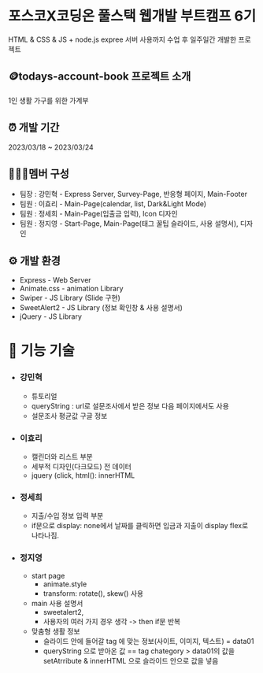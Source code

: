# 포스코X코딩온 풀스택 웹개발 부트캠프 6기
HTML & CSS & JS + node.js expree 서버 사용까지 수업 후 일주일간 개발한 프로젝트


## 🪙todays-account-book 프로젝트 소개
1인 생활 가구를 위한 가계부  
 
 
## ⏰ 개발 기간
2023/03/18 ~ 2023/03/24


## 🧑‍🤝‍🧑멤버 구성
+ 팀장 : 강민혁 - Express Server, Survey-Page, 반응형 페이지, Main-Footer
+ 팀원 : 이효리 - Main-Page(calendar, list, Dark&Light Mode)
+ 팀원 : 정세희 - Main-Page(입출금 입력), Icon 디자인
+ 팀원 : 정지영 - Start-Page, Main-Page(태그 꿀팁 슬라이드, 사용 설명서), 디자인


## ⚙️ 개발 환경
+ Express - Web Server
+ Animate.css - animation Library
+ Swiper - JS Library (Slide 구현)
+ SweetAlert2 - JS Library (정보 확인창 & 사용 설명서)
+ jQuery - JS Library



# 📌 기능 기술
 - ### **강민혁**
   - 튜토리얼
   - queryString : url로 설문조사에서 받은 정보 다음 페이지에서도 사용
   -  설문조사 평균값 구글 정보

 - ### **이효리**
   - 캘린더와 리스트 부분
   - 세부적 디자인(다크모드) 전 데이터
   - jquery (click, html(): innerHTML

 - ### **정세희**
   - 지출/수입 정보 입력 부분
   - if문으로 display: none에서 날짜를 클릭하면 입금과 지출이 display flex로 나타나짐.
  
 - ### **정지영**
   - start page 
      - animate.style 
      - transform: rotate(), skew() 사용
   - main 사용 설명서 
      - sweetalert2, 
      - 사용자의 여러 가지 경우 생각 -> then if문 반복
   - 맞춤형 생활 정보 
      - 슬라이드 안에 들어갈 tag 에 맞는 정보(사이트, 이미지, 텍스트) = data01
      - queryString 으로 받아온 값 == tag chategory > data01의 값을 setAtrribute & innerHTML 으로 슬라이드 안으로 값을 넣음
       
      
   

